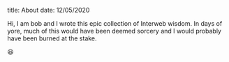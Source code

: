 title: About
date: 12/05/2020

Hi, I am bob and I wrote this epic collection of Interweb
wisdom. In days of yore, much of this would have been deemed sorcery
and I would probably have been burned at the stake.

😆

